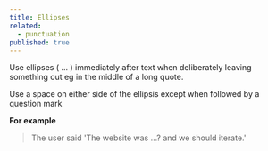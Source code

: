 ```yaml
---
title: Ellipses
related: 
  - punctuation
published: true
---
```


Use ellipses ( ... ) immediately after text when deliberately leaving something out eg in the middle of a long quote.

Use a space on either side of the ellipsis except when followed by a question mark

**For example**

> The user said 'The website was ...? and we should iterate.'
